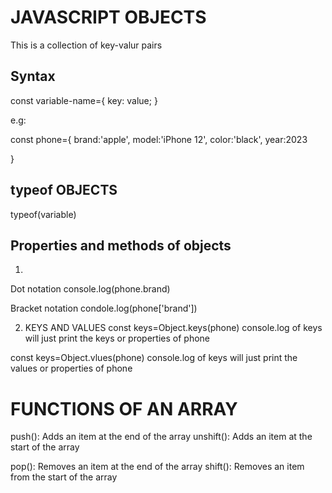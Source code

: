 # JAVASCRIPT OBJECTS

This is a collection of key-valur pairs

## Syntax

const variable-name={
    key: value;
}

e.g:

const phone={
    brand:'apple',
    model:'iPhone 12',
    color:'black',
    year:2023

}

## typeof OBJECTS
typeof(variable)

## Properties and methods of objects

1.
Dot notation
console.log(phone.brand)

Bracket notation
condole.log(phone['brand'])

2. KEYS AND VALUES
const keys=Object.keys(phone)
console.log of keys will just print the keys or properties of phone 

const keys=Object.vlues(phone)
console.log of keys will just print the values or properties of phone 

# FUNCTIONS OF AN ARRAY
push(): Adds an item at the end of the array
unshift(): Adds an item at the start of the array

pop(): Removes an item at the end of the array
shift(): Removes an item from the start of the array